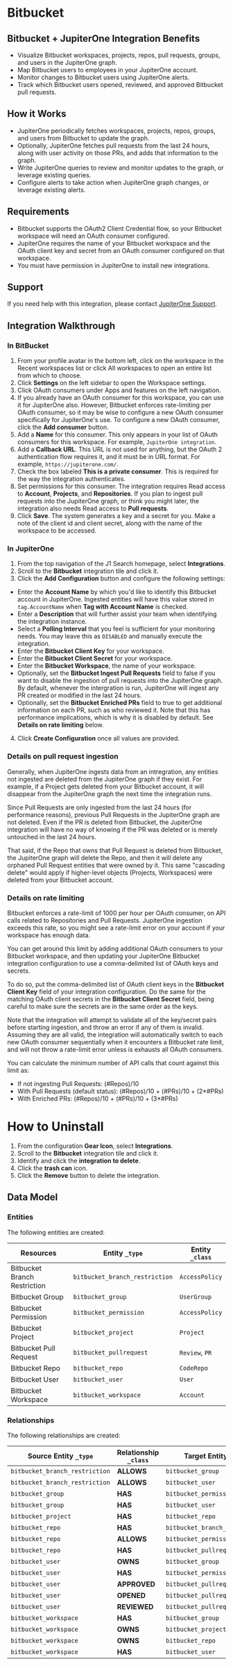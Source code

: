 # Bitbucket

## Bitbucket + JupiterOne Integration Benefits

- Visualize Bitbucket workspaces, projects, repos, pull requests, groups, and
  users in the JupiterOne graph.
- Map Bitbucket users to employees in your JupiterOne account.
- Monitor changes to Bitbucket users using JupiterOne alerts.
- Track which Bitbucket users opened, reviewed, and approved Bitbucket pull
  requests.

## How it Works

- JupiterOne periodically fetches workspaces, projects, repos, groups, and users
  from Bitbucket to update the graph.
- Optionally, JupiterOne fetches pull requests from the last 24 hours, along
  with user activity on those PRs, and adds that information to the graph.
- Write JupiterOne queries to review and monitor updates to the graph, or
  leverage existing queries.
- Configure alerts to take action when JupiterOne graph changes, or leverage
  existing alerts.

## Requirements

- Bitbucket supports the OAuth2 Client Credential flow, so your Bitbucket
  workspace will need an OAuth consumer configured.
- JupiterOne requires the name of your Bitbucket workspace and the OAuth client
  key and secret from an OAuth consumer configured on that workspace.
- You must have permission in JupiterOne to install new integrations.

## Support

If you need help with this integration, please contact
[JupiterOne Support](https://support.jupiterone.io).

## Integration Walkthrough

### In BitBucket

1. From your profile avatar in the bottom left, click on the workspace in the
   Recent workspaces list or click All workspaces to open an entire list from
   which to choose.
2. Click **Settings** on the left sidebar to open the Workspace settings.
3. Click OAuth consumers under Apps and features on the left navigation.
4. If you already have an OAuth consumer for this workspace, you can use it for
   JupiterOne also. However, Bitbucket enforces rate-limiting per OAuth
   consumer, so it may be wise to configure a new OAuth consumer specifically
   for JupiterOne's use. To configure a new OAuth consumer, click the **Add
   consumer** button.
5. Add a **Name** for this consumer. This only appears in your list of OAuth
   consumers for this workspace. For example, `JupiterOne integration`.
6. Add a **Callback URL**. This URL is not used for anything, but the OAuth 2
   authentication flow requires it, and it must be in URL format. For example,
   `https://jupiterone.com/`.
7. Check the box labeled **This is a private consumer**. This is required for
   the way the integration authenticates.
8. Set permissions for this consumer. The integration requires Read access to
   **Account**, **Projects**, and **Repositories**. If you plan to ingest pull
   requests into the JupiterOne graph, or think you might later, the integration
   also needs Read access to **Pull requests**.
9. Click **Save**. The system generates a key and a secret for you. Make a note
   of the client id and client secret, along with the name of the workspace to
   be accessed.

### In JupiterOne

1. From the top navigation of the J1 Search homepage, select **Integrations**.
2. Scroll to the **Bitbucket** integration tile and click it.
3. Click the **Add Configuration** button and configure the following settings:

- Enter the **Account Name** by which you'd like to identify this Bitbucket
  account in JupiterOne. Ingested entities will have this value stored in
  `tag.AccountName` when **Tag with Account Name** is checked.
- Enter a **Description** that will further assist your team when identifying
  the integration instance.
- Select a **Polling Interval** that you feel is sufficient for your monitoring
  needs. You may leave this as `DISABLED` and manually execute the integration.
- Enter the **Bitbucket Client Key** for your workspace.
- Enter the **Bitbucket Client Secret** for your workspace.
- Enter the **Bitbucket Workspace**, the name of your workspace.
- Optionally, set the **Bitbucket Ingest Pull Requests** field to false if you
  want to disable the ingestion of pull requests into the JupiterOne graph. By
  default, whenever the intergration is run, JupiterOne will ingest any PR
  created or modified in the last 24 hours.
- Optionally, set the **Bitbucket Enriched PRs** field to true to get additional
  information on each PR, such as who reviewed it. Note that this has
  performance implications, which is why it is disabled by default. See
  **Details on rate limiting** below.

4. Click **Create Configuration** once all values are provided.

### Details on pull request ingestion

Generally, when JupiterOne ingests data from an intregration, any entities not
ingested are deleted from the JupiterOne graph if they exist. For example, if a
Project gets deleted from your Bitbucket account, it will disappear from the
JupiterOne graph the next time the integration runs.

Since Pull Requests are only ingested from the last 24 hours (for performance
reasons), previous Pull Requests in the JupiterOne graph are not deleted. Even
if the PR is deleted from Bitbucket, the JupiterOne integration will have no way
of knowing if the PR was deleted or is merely untouched in the last 24 hours.

That said, if the Repo that owns that Pull Request is deleted from Bitbucket,
the JupiterOne graph will delete the Repo, and then it will delete any orphaned
Pull Request entities that were owned by it. This same "cascading delete" would
apply if higher-level objects (Projects, Workspaces) were deleted from your
Bitbucket account.

### Details on rate limiting

Bitbucket enforces a rate-limit of 1000 per hour per OAuth consumer, on API
calls related to Repositories and Pull Requests. JupiterOne ingestion exceeds
this rate, so you might see a rate-limit error on your account if your workspace
has enough data.

You can get around this limit by adding additional OAuth consumers to your
Bitbucket workspace, and then updating your JupiterOne Bitbucket integration
configuration to use a comma-delimited list of OAuth keys and secrets.

To do so, put the comma-delimited list of OAuth client keys in the **Bitbucket
Client Key** field of your integration configuration. Do the same for the
matching OAuth client secrets in the **Bitbucket Client Secret** field, being
careful to make sure the secrets are in the same order as the keys.

Note that the integration will attempt to validate all of the key/secret pairs
before starting ingestion, and throw an error if any of them is invalid.
Assuming they are all valid, the integration will automatically switch to each
new OAuth consumer sequentially when it encounters a Bitbucket rate limit, and
will not throw a rate-limit error unless is exhausts all OAuth consumers.

You can calculate the minimum number of API calls that count against this limit
as:

- If not ingesting Pull Requests: (#Repos)/10
- With Pull Requests (default status): (#Repos)/10 + (#PRs)/10 + (2\*#PRs)
- With Enriched PRs: (#Repos)/10 + (#PRs)/10 + (3\*#PRs)

# How to Uninstall

1. From the configuration **Gear Icon**, select **Integrations**.
2. Scroll to the **Bitbucket** integration tile and click it.
3. Identify and click the **integration to delete**.
4. Click the **trash can** icon.
5. Click the **Remove** button to delete the integration.

<!-- {J1_DOCUMENTATION_MARKER_START} -->
<!--
********************************************************************************
NOTE: ALL OF THE FOLLOWING DOCUMENTATION IS GENERATED USING THE
"j1-integration document" COMMAND. DO NOT EDIT BY HAND! PLEASE SEE THE DEVELOPER
DOCUMENTATION FOR USAGE INFORMATION:

https://github.com/JupiterOne/sdk/blob/main/docs/integrations/development.md
********************************************************************************
-->

## Data Model

### Entities

The following entities are created:

| Resources                    | Entity `_type`                 | Entity `_class` |
| ---------------------------- | ------------------------------ | --------------- |
| Bitbucket Branch Restriction | `bitbucket_branch_restriction` | `AccessPolicy`  |
| Bitbucket Group              | `bitbucket_group`              | `UserGroup`     |
| Bitbucket Permission         | `bitbucket_permission`         | `AccessPolicy`  |
| Bitbucket Project            | `bitbucket_project`            | `Project`       |
| Bitbucket Pull Request       | `bitbucket_pullrequest`        | `Review`, `PR`  |
| Bitbucket Repo               | `bitbucket_repo`               | `CodeRepo`      |
| Bitbucket User               | `bitbucket_user`               | `User`          |
| Bitbucket Workspace          | `bitbucket_workspace`          | `Account`       |

### Relationships

The following relationships are created:

| Source Entity `_type`          | Relationship `_class` | Target Entity `_type`          |
| ------------------------------ | --------------------- | ------------------------------ |
| `bitbucket_branch_restriction` | **ALLOWS**            | `bitbucket_group`              |
| `bitbucket_branch_restriction` | **ALLOWS**            | `bitbucket_user`               |
| `bitbucket_group`              | **HAS**               | `bitbucket_permission`         |
| `bitbucket_group`              | **HAS**               | `bitbucket_user`               |
| `bitbucket_project`            | **HAS**               | `bitbucket_repo`               |
| `bitbucket_repo`               | **HAS**               | `bitbucket_branch_restriction` |
| `bitbucket_repo`               | **ALLOWS**            | `bitbucket_permission`         |
| `bitbucket_repo`               | **HAS**               | `bitbucket_pullrequest`        |
| `bitbucket_user`               | **OWNS**              | `bitbucket_group`              |
| `bitbucket_user`               | **HAS**               | `bitbucket_permission`         |
| `bitbucket_user`               | **APPROVED**          | `bitbucket_pullrequest`        |
| `bitbucket_user`               | **OPENED**            | `bitbucket_pullrequest`        |
| `bitbucket_user`               | **REVIEWED**          | `bitbucket_pullrequest`        |
| `bitbucket_workspace`          | **HAS**               | `bitbucket_group`              |
| `bitbucket_workspace`          | **OWNS**              | `bitbucket_project`            |
| `bitbucket_workspace`          | **OWNS**              | `bitbucket_repo`               |
| `bitbucket_workspace`          | **HAS**               | `bitbucket_user`               |

<!--
********************************************************************************
END OF GENERATED DOCUMENTATION AFTER BELOW MARKER
********************************************************************************
-->
<!-- {J1_DOCUMENTATION_MARKER_END} -->
